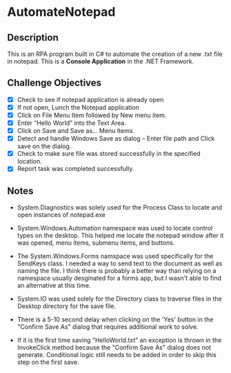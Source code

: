 # AutomateNotepad

## Description

This is an RPA program built in C# to automate the creation of a new .txt file in notepad. This is a **Console Application** in the .NET Framework.

## Challenge Objectives

- [x] Check to see if notepad application is already open
- [x] If not open, Lunch the Notepad application 
- [x] Click on File Menu Item followed by New menu item.
- [X] Enter “Hello World” into the Text Area.
- [X] Click on Save and Save as… Menu Items.
- [X] Detect and handle Windows Save as dialog – Enter file path and Click save on the dialog.
- [X] Check to make sure file was stored successfully in the specified location.
- [X] Report task was completed successfully.

## Notes

- System.Diagnostics was solely used for the Process Class to locate and open instances of notepad.exe

- System.Windows.Automation namespace was used to locate control types on the desktop. This helped me locate the notepad window after it was opened, menu items, submenu items, and buttons.

- The System.Windows.Forms namspace was used specifically for the SendKeys class. I needed a way to send text to the document as well as naming the file. I think there is probably a better way than relying on a namespace usually desginated for a forms app, but I wasn't able to find an alternative at this time.

- System.IO was used solely for the Directory class to traverse files in the Desktop directory for the save file.

- There is a 5-10 second delay when clicking on the 'Yes' button in the "Confirm Save As" dialog that requires additional work to solve.

- If it is the first time saving "HelloWorld.txt" an exception is thrown in the InvokeClick method because the "Confirm Save As" dialog does not generate. Conditional logic still needs to be added in order to skip this step on the first save.